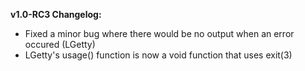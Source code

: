 **v1.0-RC3 Changelog:**
* Fixed a minor bug where there would be no output when an error occured (LGetty)
* LGetty's usage() function is now a void function that uses exit(3)
